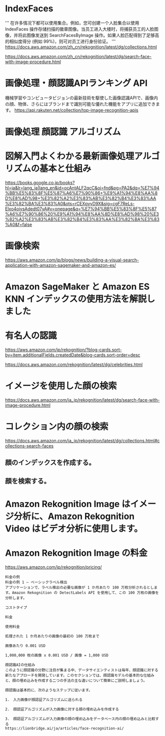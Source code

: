 # IndexFaces
'''
在许多情况下都可以使用集合。例如，您可创建一个人脸集合以使用 IndexFaces 操作存储扫描的徽章图像。当员工进入大楼时，将捕获员工的人脸图像，并将此图像发送到 SearchFacesByImage 操作。如果人脸匹配得到了足够高的相似度得分 (例如 99%)，则可对员工进行身份验证。
'''
https://docs.aws.amazon.com/zh_cn/rekognition/latest/dg/collections.html

https://docs.aws.amazon.com/zh_cn/rekognition/latest/dg/search-face-with-image-procedure.html

# 画像処理・​顔認識​API​ランキング API
機械学習や​コンピュータビジョンの​最新技術を​駆使した​画像認識APIで、​画像内の​顔、​物体、​さらには​ブランドまで​識別可能な​優れた​機能を​アプリに​追加​できます。
https://api.rakuten.net/collection/top-image-recognition-apis


# 画像処理 顔認識 アルゴリズム
# 図解入門よくわかる最新画像処理アルゴリズムの基本と仕組み
https://books.google.co.jp/books?hl=ja&lr=lang_ja|lang_en&id=ocAntALF2qcC&oi=fnd&pg=PA2&dq=%E7%94%BB%E5%83%8F%E5%87%A6%E7%90%86+%E9%A1%94%E8%AA%8D%E8%AD%98+%E3%82%A2%E3%83%AB%E3%82%B4%E3%83%AA%E3%82%BA%E3%83%A0&ots=rCEXpvyD9X&sig=cgF7ReLs-Elxo4oiysAdedt07yA#v=onepage&q=%E7%94%BB%E5%83%8F%E5%87%A6%E7%90%86%20%E9%A1%94%E8%AA%8D%E8%AD%98%20%E3%82%A2%E3%83%AB%E3%82%B4%E3%83%AA%E3%82%BA%E3%83%A0&f=false


# 画像検索
https://aws.amazon.com/jp/blogs/news/building-a-visual-search-application-with-amazon-sagemaker-and-amazon-es/

# Amazon SageMaker と Amazon ES KNN インデックスの使用方法を解説しました


# 有名人の認識
https://aws.amazon.com/jp/rekognition/?blog-cards.sort-by=item.additionalFields.createdDate&blog-cards.sort-order=desc

https://docs.aws.amazon.com/rekognition/latest/dg/celebrities.html


# イメージを使用した顔の検索
https://docs.aws.amazon.com/ja_jp/rekognition/latest/dg/search-face-with-image-procedure.html


# コレクション内の顔の検索
https://docs.aws.amazon.com/ja_jp/rekognition/latest/dg/collections.html#collections-search-faces

## 顔のインデックスを作成する。

## 顔を検索する。
# Amazon Rekognition Image はイメージ分析に、Amazon Rekognition Video はビデオ分析に使用します。

# Amazon Rekognition Image の料金
https://aws.amazon.com/jp/rekognition/pricing/
```
料金の例
料金の例 1 – ベーシックラベル検出
アプリケーションで、ラベル検出の必要な画像が 1 か月あたり 100 万枚分析されるとします。Amazon Rekognition の DetectLabels API を使用して、この 100 万枚の画像を分析します。

コストタイプ

料金

使用料金

処理された 1 か月あたりの画像の最初の 100 万枚まで

画像あたり 0.001 USD

1,000,000 枚の画像 x 0.001 USD / 画像 = 1,000 USD
```

```
顔認識AIの仕組み
このように顔認識の分野に注目が集まる中、データサイエンティストは毎年、顔認識に対する新たなアプローチを開発しています。このセクションでは、顔認識モデルの基本的な仕組みと、顔の埋め込みを作成する二つの手法の主な違いについて簡単にご説明しましょう。

顔認識は基本的に、次のようなステップに従います。

1.　入力画像が顔認証アルゴリズムに送られる

2.　顔認証アルゴリズムが入力画像に対する顔の埋め込みを作成する

3.　顔認証アルゴリズムが入力画像の顔の埋め込みをデータベース内の顔の埋め込みと比較する
https://lionbridge.ai/ja/articles/face-recognition-ai/
```
